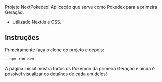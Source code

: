 Projeto NextPokedex!
Aplicação que serve como Pokedex para a primeira Geração.

- Utilizado NextJs e CSS.

## Instruções

Primeiramente faça o clone do projeto e depois:

```bash
- npm run dev
```

A página inicial mostra todos os Pokémon da primeira Geração e ainda é possível visualizar os detalhes de cada um deles! 
